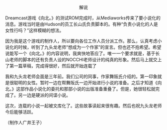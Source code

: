 <p align="center">解说</p>

Dreamcast游戏《向北。》的测试ROM完成时，从Mediaworks传来了要小说化的消息。游戏当时是由Hudson的员工长山氏负责脚本的。有种“负责小说化的人是女性行吗？”这样模糊的想法。

因为我是这个游戏的制作人，所以要向各位工作人员分派工作。那么，认真考虑小说化的时候，听到了九头龙老师“想成为一个作家”的宣言。但也还不抱希望。希望说能写一个《向北。》的内容说明，我爽快地答应了。唯一一个要求就是，基于长山老师的脚本的还有负责人设的NOCCHI老师设计的纯真的形象。然后马上就交上了第一篇草稿，完成得很好，然后就开始连载了

我和九头龙老师会面是三年前。我们公司的同事，作家舞阪氏介绍的。第一印象就是很聪明的女性。暂时一边在帮舞阪氏一边开始进行小说的准备。之后才知道《向北。》这部作品小说化的委托和那部小说的出版准备重叠了。但是，她很轻松就完成了。另一边是硬派的间谍小说。

这次，连载的小说一起被文库化了。这些故事读起来很有趣。然后也祝九头龙老师今后能够活跃。

（制作人广井王子）

